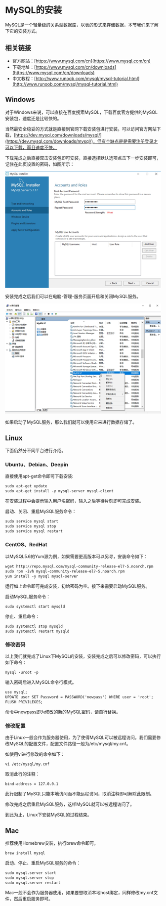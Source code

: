 # MySQL的安装

MySQL是一个轻量级的关系型数据库，以表的形式来存储数据，本节我们来了解下它的安装方式。

## 相关链接

* 官方网站：[https://www.mysql.com/cn](https://www.mysql.com/cn)
* 下载地址：[https://www.mysql.com/cn/downloads](https://www.mysql.com/cn/downloads)
* 中文教程：[http://www.runoob.com/mysql/mysql-tutorial.html](http://www.runoob.com/mysql/mysql-tutorial.html)

## Windows

对于Windows来说，可以直接在百度搜索MySQL，下载百度官方提供的MySQL安装包，速度还是比较快的。

当然最安全稳妥的方式就是直接到官网下载安装包进行安装。可以访问官方网站下载，[https://dev.mysql.com/downloads/mysql/](https://dev.mysql.com/downloads/mysql/)，但有个缺点是是需要注册登录才可以下载，而且速度不快。

下载完成之后直接双击安装包即可安装，直接选择默认选项点击下一步安装即可，记住在此页设置的密码，如图所示：

![](./assets/2017-06-05-02-17-30.jpg)

安装完成之后我们可以在电脑-管理-服务页面开启和关闭MySQL服务。

![](./assets/2017-06-05-02-19-25.jpg)

如果启动了MySQL服务，那么我们就可以使用它来进行数据存储了。

## Linux

下面仍然分不同平台进行介绍。

### Ubuntu、Debian、Deepin

直接使用apt-get命令即可下载安装:

```
sudo apt-get update
sudo apt-get install -y mysql-server mysql-client
```

在安装过程中会提示输入用户名密码，输入之后等待片刻即可完成安装。

启动、关闭、重启MySQL服务命令：

```
sudo service mysql start
sudo service mysql stop
sudo service mysql restart
```

### CentOS、RedHat

以MySQL5.6的Yum源为例，如果需要更高版本可以另寻，安装命令如下：

```
wget http://repo.mysql.com/mysql-community-release-el7-5.noarch.rpm
sudo rpm -ivh mysql-community-release-el7-5.noarch.rpm
yum install -y mysql mysql-server
```

运行如上命令即可完成安装，初始密码为空。接下来需要启动MySQL服务。

启动MySQL服务命令：

```
sudo systemctl start mysqld
```

停止、重启命令：

```
sudo systemctl stop mysqld
sudo systemctl restart mysqld
```

### 修改密码

以上我们就完成了Linux下MySQL的安装，安装完成之后可以修改密码，可以执行如下命令：

```
mysql -uroot -p
```

输入密码后进入MySQL命令行模式。

```
use mysql;
UPDATE user SET Password = PASSWORD('newpass') WHERE user = 'root';
FLUSH PRIVILEGES;
```

命令中newpass即为修改的新的MySQL密码，请自行替换。

### 修改配置

由于Linux一般会作为服务器使用，为了使得MySQL可以被远程访问，我们需要修改MySQL的配置文件，配置文件路径一般为/etc/mysql/my.cnf。

如使用vi进行修改的命令如下：

```
vi /etc/mysql/my.cnf
```

取消此行的注释：

```
bind-address = 127.0.0.1
```

此行限制了MySQL只能本地访问而不能远程访问，取消注释即可解除此限制。

修改完成之后重启MySQL服务，这样MySQL就可以被远程访问了。

到此为止，Linux下安装MySQL的过程结束。

## Mac

推荐使用Homebrew安装，执行brew命令即可。

```
brew install mysql
```

启动、停止、重启MySQL服务的命令：

```
sudo mysql.server start
sudo mysql.server stop
sudo mysql.server restart
```

Mac一般不会作为服务器使用，如果要想取消本地host绑定，同样修改my.cnf文件，然后重启服务即可。

